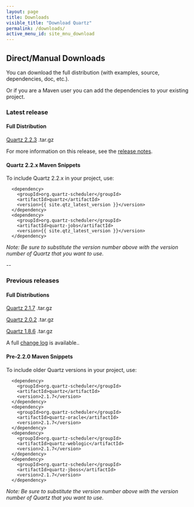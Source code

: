 ```yaml
---
layout: page
title: Downloads
visible_title: "Download Quartz"
permalink: /downloads/
active_menu_id: site_mnu_download
---
```


## Direct/Manual Downloads


You can download the full distribution (with examples, source, dependencies, doc, etc.).

Or if you are a Maven user you can add the dependencies to your existing project.

### Latest release

#### Full Distribution

<i class="fa fa-download"></i> [Quartz 2.2.3](http://d2zwv9pap9ylyd.cloudfront.net/quartz-2.2.3-distribution.tar.gz)  .tar.gz


For more information on this release, see the [release notes](https://jira.terracotta.org/jira/secure/ReleaseNote.jspa?projectId=10282&version=11041).

#### Quartz 2.2.x Maven Snippets

To include Quartz 2.2.x in your project, use:

<pre class="prettyprint highlight"><code class="language-xml" data-lang="xml">  &lt;dependency&gt;
    &lt;groupId&gt;org.quartz-scheduler&lt;/groupId&gt;
    &lt;artifactId&gt;quartz&lt;/artifactId&gt;
    &lt;version&gt;{{ site.qtz_latest_version }}&lt;/version&gt;
  &lt;/dependency&gt;
  &lt;dependency&gt;
    &lt;groupId&gt;org.quartz-scheduler&lt;/groupId&gt;
    &lt;artifactId&gt;quartz-jobs&lt;/artifactId&gt;
    &lt;version&gt;{{ site.qtz_latest_version }}&lt;/version&gt;
  &lt;/dependency&gt;   </code></pre>

_Note: Be sure to substitute the version number above with the version number of Quartz that you want to use._


--

### Previous releases

#### Full Distributions

<i class="fa fa-download"></i> [Quartz 2.1.7](http://d2zwv9pap9ylyd.cloudfront.net/quartz-2.1.7.tar.gz)  .tar.gz

<i class="fa fa-download"></i> [Quartz 2.0.2](http://d2zwv9pap9ylyd.cloudfront.net/quartz-2.0.2.tar.gz)  .tar.gz

<i class="fa fa-download"></i> [Quartz 1.8.6](http://d2zwv9pap9ylyd.cloudfront.net/quartz-1.8.6.tar.gz)  .tar.gz


A full [change log](https://jira.terracotta.org/jira/browse/QTZ/?selectedTab=com.atlassian.jira.jira-projects-plugin:changelog-panel) is available..

#### Pre-2.2.0 Maven Snippets

To include older Quartz versions in your project, use:

<pre class="prettyprint highlight"><code class="language-xml" data-lang="xml">  &lt;dependency&gt;
    &lt;groupId&gt;org.quartz-scheduler&lt;/groupId&gt;
    &lt;artifactId&gt;quartz&lt;/artifactId&gt;
    &lt;version&gt;2.1.7&lt;/version&gt;
  &lt;/dependency&gt;
  &lt;dependency&gt;
    &lt;groupId&gt;org.quartz-scheduler&lt;/groupId&gt;
    &lt;artifactId&gt;quartz-oracle&lt;/artifactId&gt;
    &lt;version&gt;2.1.7&lt;/version&gt;
  &lt;/dependency&gt;
  &lt;dependency&gt;
    &lt;groupId&gt;org.quartz-scheduler&lt;/groupId&gt;
    &lt;artifactId&gt;quartz-weblogic&lt;/artifactId&gt;
    &lt;version&gt;2.1.7&lt;/version&gt;
  &lt;/dependency&gt;
  &lt;dependency&gt;
    &lt;groupId&gt;org.quartz-scheduler&lt;/groupId&gt;
    &lt;artifactId&gt;quartz-jboss&lt;/artifactId&gt;
    &lt;version&gt;2.1.7&lt;/version&gt;
  &lt;/dependency&gt;   </code></pre>

_Note: Be sure to substitute the version number above with the version number of Quartz that you want to use._

